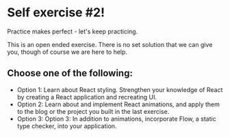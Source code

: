 # Self exercise #2!

Practice makes perfect - let's keep practicing.

This is an open ended exercise. There is no set solution that we can give you, though of course we are here to help.

## Choose one of the following:
* Option 1: Learn about React styling. Strengthen your knowledge of React by creating a React application and recreating UI.
* Option 2: Learn about and implement React animations, and apply them to the blog or the project you built in the last exercise.
* Option 3: Option 3: In addition to animations, incorporate Flow, a static type checker, into your application.
